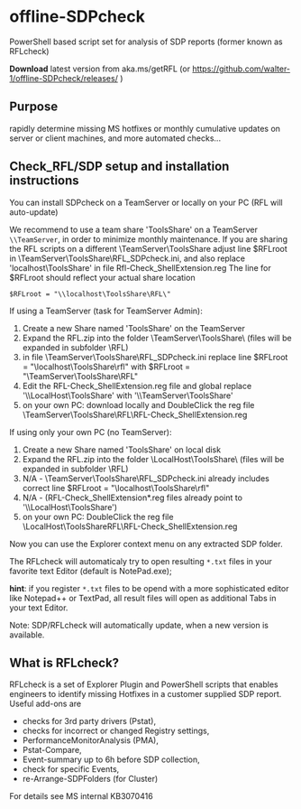 # offline-SDPcheck
PowerShell based script set for analysis of SDP reports (former known as RFLcheck)

**Download** latest version from aka.ms/getRFL (or  https://github.com/walter-1/offline-SDPcheck/releases/ )

## Purpose
rapidly determine missing MS hotfixes or monthly cumulative updates on server or client machines, and more automated checks...

## Check_RFL/SDP setup and installation instructions
You can install SDPcheck on a TeamServer or locally on your PC (RFL will auto-update)

We recommend to use a team share 'ToolsShare' on a TeamServer `\\TeamServer`, in order to minimize monthly maintenance.
If you are sharing the RFL scripts on a different \\TeamServer\ToolsShare adjust line $RFLroot in \\TeamServer\ToolsShare\RFL\_SDPcheck.ini, and also replace 'localhost\\ToolsShare'  in file Rfl-Check_ShellExtension.reg
The line for $RFLroot should reflect your actual share location

	$RFLroot = "\\localhost\ToolsShare\RFL\"

If  using a TeamServer (task for TeamServer Admin):
1. Create a new Share named 'ToolsShare' on the TeamServer
2. Expand the RFL.zip into the folder \\TeamServer\ToolsShare\ (files will be expanded in subfolder \RFL)
3. in file \\TeamServer\ToolsShare\RFL\_SDPcheck.ini replace line $RFLroot = "\\localhost\ToolsShare\rfl" with $RFLroot = "\\TeamServer\ToolsShare\RFL"
4. Edit the RFL-Check_ShellExtension.reg file and global replace '\\\\LocalHost\\ToolsShare' with '\\\\TeamServer\\ToolsShare'
5. on your own PC: download locally and DoubleClick the reg file \\TeamServer\ToolsShare\RFL\RFL-Check_ShellExtension.reg


If  using only your own PC (no TeamServer):
1. Create a new Share named 'ToolsShare' on local disk
2. Expand the RFL.zip into the folder \\LocalHost\ToolsShare\ (files will be expanded in subfolder \RFL)
3. N/A - \\TeamServer\ToolsShare\RFL\_SDPcheck.ini already includes correct line $RFLroot = "\\localhost\ToolsShare\rfl"
4. N/A - (RFL-Check_ShellExtension*.reg files already point to '\\\\LocalHost\\ToolsShare')
3. on your own PC: DoubleClick the reg file \\LocalHost\ToolsShareRFL\RFL-Check_ShellExtension.reg

Now you can use the Explorer context menu on any extracted SDP folder.

The RFLcheck will automaticaly try to open resulting `*.txt` files in your favorite text Editor (default is NotePad.exe);

**hint**: if you register `*.txt` files to be opend with a more sophisticated editor like Notepad++ or TextPad, all result files will open as additional Tabs in your text Editor.

Note: SDP/RFLcheck will automatically update, when a new version is available.

## What is RFLcheck? 
RFLcheck is a set of Explorer Plugin and PowerShell scripts that enables engineers to identify missing Hotfixes in a customer supplied SDP report. 
Useful add-ons are 
- checks for 3rd party drivers (Pstat), 
- checks for incorrect or changed Registry settings, 
- PerformanceMonitorAnalysis (PMA), 
- Pstat-Compare, 
- Event-summary up to 6h before SDP collection, 
- check for specific Events, 
- re-Arrange-SDPFolders (for Cluster)

For details see MS internal KB3070416
